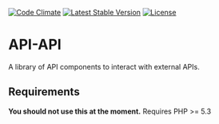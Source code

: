 [![Code Climate](https://codeclimate.com/github/api-api/core/badges/gpa.svg)](https://codeclimate.com/github/api-api/core)
[![Latest Stable Version](https://poser.pugx.org/api-api/core/version)](https://packagist.org/packages/api-api/core)
[![License](https://poser.pugx.org/api-api/core/license)](https://packagist.org/packages/api-api/core)

# API-API

A library of API components to interact with external APIs.

## Requirements

**You should not use this at the moment.**
Requires PHP >= 5.3
